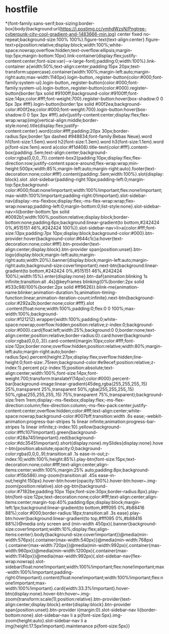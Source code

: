 # hostfile
*{font-family:sans-serif;box-sizing:border-box}body{background:url(https://i.postimg.cc/vmhdWzsN/Pngtree-cyberpunk-city-cool-gradient-and-1483666-min.jpg) center fixed no-repeat;background-size:100% 100%}.figure-text{text-align:center}.figure-text>p{position:relative;display:block;width:100%;white-space:nowrap;overflow:hidden;text-overflow:ellipsis;margin-top:5px;margin-bottom:10px}.link-container{display:flex;justify-content:center;font-size:var(--x-large-font);padding:0;width:100%}.link-container a{width:50%;text-align:center;padding:15px 20px;text-transform:uppercase}.container{width:100%;margin-left:auto;margin-right:auto;max-width:1140px}.login-button,.register-button{color:#000;font-family:system-ui}.login-button,.register-button{color:#000;font-family:system-ui}.login-button,.register-button{color:#000}.register-button{border:1px solid #9100ff;background-color:#9100ff;font-size:14px;color:#fff;font-weight:700}.register-button:hover{box-shadow:0 0 5px 3px #fff}.login-button{border:1px solid #00f2ea;background-color:#00f2ea;color:#000;font-weight:700}.login-button:hover{box-shadow:0 0 5px 3px #fff}.adv{justify-content:center;display:flex;flex-wrap:wrap}img{vertical-align:middle;border-style:none}.title{display:flex;justify-content:center}.word{color:#fff;padding:20px 30px;border-radius:5px;border:1px dashed #948834;font-family:Bebas Neue}.word h1{font-size:1.5em}.word h2{font-size:1.3em}.word h3{font-size:1.1em}.word p{font-size:1em}.word a{color:#f1d408}.title-text{color:#fff}.content-box{padding:.5em;text-align:center;background-color:rgba(0,0,0,.7)}.content-box2{padding:10px;display:flex;flex-direction:row;justify-content:space-around;flex-wrap:wrap;min-height:500px;width:85%;margin-left:auto;margin-right:auto}.footer{text-decoration:none;color:#fff}.content{padding:.5em;width:100%}.slot{display:block}.slot .slot-sidebar{padding-right:10px;padding-left:0;margin-top:5px;background-color:#000;float:none!important;width:100%!important;flex:none!important;max-width:100%!important;padding-right:0!important}.slot-sidebar-nav{display:-ms-flexbox;display:flex;-ms-flex-wrap:wrap;flex-wrap:nowrap;padding-left:0;margin-bottom:0;list-style:none}.slot-sidebar-nav>li{border-bottom:1px solid #0092b1;width:100%;position:relative;display:block;border-bottom:none;padding:6px;background:linear-gradient(to bottom,#242424 0%,#515151 46%,#242424 100%)}.slot-sidebar-nav>li>a{color:#fff;font-size:13px;padding:7px 10px;display:block;background-color:#000}.btn-provider:hover{background-color:#644c1c}a:hover{text-decoration:none;color:#fff}.btn-provider{text-align:center;display:block}.btn-provider span{position:unset}.btn-logo{display:block;margin-left:auto;margin-right:auto;width:20%}.banner{display:block;margin-left:auto;margin-right:auto;background-size:cover!important}.next-btn{background:linear-gradient(to bottom,#242424 0%,#515151 46%,#242424 100%);width:15%}.enter{display:none}.btn-daf{animation:blinking 1s infinite;transition:all .4s}@keyframes blinking{0%{border:2px solid #533c98}100%{border:2px solid #ff9626}}.blink-me{animation-name:blinker;animation-duration:1s;animation-timing-function:linear;animation-iteration-count:infinite}.next-btn{background-color:#292a2b;border:none;color:#fff}.slot .content{float:none;width:100%;padding:0;flex:0 0 100%;max-width:100%;background-color:#121212}.wrapper{width:100%;padding:0;white-space:nowrap;overflow:hidden;position:relative;z-index:0;background-color:#000}.card{float:left;width:25%;background:0 0;border:none;text-align:center;position:relative;border-radius:0}.card:hover{background-color:rgba(0,0,0,.3)}.card-content{margin:10px;color:#fff;font-size:12px;border:none;overflow:hidden;position:relative;width:80%;margin-left:auto;margin-right:auto;border-radius:5px}.percent{height:27px;display:flex;overflow:hidden;line-height:0;font-size:.75rem;background-color:#e9ecef;position:relative;z-index:1}.percent p{z-index:15;position:absolute;text-align:center;width:100%;font-size:14px;font-weight:700;transform:translateY(14px);color:#000}.percent-bar{background-image:linear-gradient(45deg,rgba(255,255,255,.15) 25%,transparent 25%,transparent 50%,rgba(255,255,255,.15) 50%,rgba(255,255,255,.15) 75%,transparent 75%,transparent);background-size:1rem 1rem;display:-ms-flexbox;display:flex;-ms-flex-direction:column;flex-direction:column;-ms-flex-pack:center;justify-content:center;overflow:hidden;color:#fff;text-align:center;white-space:nowrap;background-color:#007bff;transition:width .6s ease;-webkit-animation:progress-bar-stripes 1s linear infinite;animation:progress-bar-stripes 1s linear infinite;z-index:10}.yellow{background-color:#ffc107!important}.green{background-color:#28a745!important}.red{background-color:#dc3545!important}.short{display:none}.mySlides{display:none}.hover-btn{position:absolute;opacity:0;background-color:rgba(0,0,0,.9);transition:all .1s ease-in-out;z-index:10;width:100%;height:85%}.play-btn{font-size:15px;text-decoration:none;color:#fff;text-align:center;align-items:center;width:100%;margin:25% auto;padding:8px;background-color:#15b586}.img-zoom{transition:all .45s ease-in-out;height:150px}.hover-btn:hover{opacity:100%}.hover-btn:hover~.img-zoom{position:relative}.slot-pg-btn{background-color:#7182be;padding:10px 15px;font-size:30px;border-radius:8px}.play-btn{font-size:12px;text-decoration:none;color:#fff;text-align:center;align-items:center;margin-top:40%;padding:6px;display:block;margin-left:1px;background:linear-gradient(to bottom,#fff095 0%,#b88416 88%);color:#000;border-radius:18px;transition:all .3s ease}.play-btn:hover{background:linear-gradient(to top,#fff095 0%,#b88416 88%)}@media only screen and (min-width 450px){.banner{background-size:cover!important;width:10%;display:flex;align-items:center}.body{background-size:cover!important}}@media(min-width:576px){.container{max-width:540px}}@media(min-width:768px){.container{max-width:720px}}@media(min-width:992px){.container{max-width:960px}}@media(min-width:1200px){.container{max-width:1140px}}@media(max-width:992px){.slot-sidebar-nav{flex-wrap:nowrap}.slot-sidebar{float:none!important;width:100%!important;flex:none!important;max-width:100%!important;padding-right:0!important}.content{float:none!important;width:100%!important;flex:none!important;max-width:100%!important}.card{width:33.3%!important}.hover-btn{display:none}.hover-btn:hover~.img-zoom{transform:scale(1);position:relative}.btn-provider{text-align:center;display:block}.enter{display:block}.btn-provider span{position:unset}.btn-provider i{margin:0}.slot-sidebar-nav li{border-bottom:none}.slot-sidebar-nav li a p{font-size:5px}.img-zoom{height:auto}.slot-sidebar-nav li a img{height:17.5px!important}.maintenance p{font-size:5px}}
